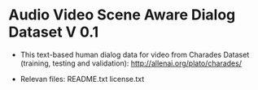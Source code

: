# Audio Video Scene Aware Dialog Dataset V 0.1 

- This text-based human dialog data for video from Charades Dataset (training, testing and validation): http://allenai.org/plato/charades/

- Relevan files:
  README.txt 
  license.txt
  
